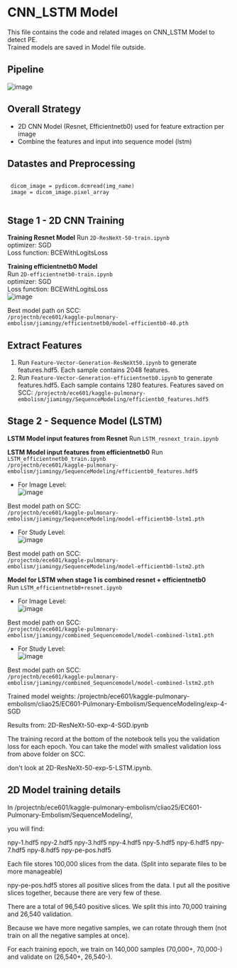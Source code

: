 # CNN_LSTM Model
This file contains the code and related images on CNN_LSTM Model to detect PE.  
Trained models are saved in Model file outside.  

## Pipeline
![image](https://github.com/Neurobiologist/EC601-Pulmonary-Embolism/blob/master/CNN-LSTM-Model/IMG/CNN_LSTM%20pipeline.PNG)

## Overall Strategy
* 2D CNN Model (Resnet, Efficientnetb0) used for feature extraction per image  
* Combine the features and input into sequence model (lstm)  

## Datastes and Preprocessing
<code>
 dicom_image = pydicom.dcmread(img_name)
 image = dicom_image.pixel_array
 </code>
 
 ## Stage 1 - 2D CNN Training

**Training Resnet Model**
Run <code>2D-ResNeXt-50-train.ipynb</code>  
optimizer: SGD  
Loss function: BCEWithLogitsLoss 

**Training efficientnetb0 Model**  
Run <code>2D-efficientnetb0-train.ipynb</code>  
optimizer: SGD  
Loss function: BCEWithLogitsLoss  
![image](https://github.com/Neurobiologist/EC601-Pulmonary-Embolism/blob/master/CNN-LSTM-Model/IMG/efficientnetb0.PNG)  

Best model path on SCC:    
<code>/projectnb/ece601/kaggle-pulmonary-embolism/jiamingy/efficientnetb0/model-efficientb0-40.pth</code>    


 ## Extract Features
 1. Run <code>Feature-Vector-Generation-ResNeXt50.ipynb</code> to generate features.hdf5. Each sample contains 2048 features.  
 2. Run <code>Feature-Vector-Generation-efficientnetb0.ipynb</code> to generate features.hdf5. Each sample contains 1280 features. Features saved on SCC: <code>/projectnb/ece601/kaggle-pulmonary-embolism/jiamingy/SequenceModeling/efficientb0_features.hdf5</code>  
 
 ## Stage 2 - Sequence Model (LSTM) 

**LSTM Model input features from Resnet**
Run <code>LSTM_resnext_train.ipynb</code> 

**LSTM Model input features from efficientnetb0**
Run <code>LSTM_efficientnetb0_train.ipynb</code>  
<code>/projectnb/ece601/kaggle-pulmonary-embolism/jiamingy/SequenceModeling/efficientb0_features.hdf5</code>    
* For Image Level:  
![image](https://github.com/Neurobiologist/EC601-Pulmonary-Embolism/blob/master/CNN-LSTM-Model/IMG/efficientnetb0_lstm_imagelevel.PNG)

Best model path on SCC:  
<code>/projectnb/ece601/kaggle-pulmonary-embolism/jiamingy/SequenceModeling/model-efficientb0-lstm1.pth</code>   
* For Study Level:  
![image](https://github.com/Neurobiologist/EC601-Pulmonary-Embolism/blob/master/CNN-LSTM-Model/IMG/efficientnetb0_lstm_studylevel.PNG)

Best model path on SCC:  
<code>/projectnb/ece601/kaggle-pulmonary-embolism/jiamingy/SequenceModeling/model-efficientb0-lstm2.pth</code>  


**Model for LSTM when stage 1 is combined resnet + efficientnetb0**     
Run <code>LSTM_efficientnetb0+resnet.ipynb</code>  
* For Image Level:      
![image](https://github.com/Neurobiologist/EC601-Pulmonary-Embolism/blob/master/CNN-LSTM-Model/IMG/combined_lstm_imagelevel.PNG)  

Best model path on SCC:  
<code>/projectnb/ece601/kaggle-pulmonary-embolism/jiamingy/combined_Sequencemodel/model-combined-lstm1.pth</code>    
* For Study Level:    
![image](https://github.com/Neurobiologist/EC601-Pulmonary-Embolism/blob/master/CNN-LSTM-Model/IMG/combined_lstm_studylevel.PNG)  

Best model path on SCC:  
<code>/projectnb/ece601/kaggle-pulmonary-embolism/jiamingy/combined_Sequencemodel/model-combined-lstm2.pth</code>    


Trained model weights: /projectnb/ece601/kaggle-pulmonary-embolism/cliao25/EC601-Pulmonary-Embolism/SequenceModeling/exp-4-SGD

Results from: 2D-ResNeXt-50-exp-4-SGD.ipynb

The training record at the bottom of the notebook tells you the validation loss for each epoch. You can take the model with smallest validation loss from above folder on SCC.

don't look at 2D-ResNeXt-50-exp-5-LSTM.ipynb.

2D Model training details
---
In /projectnb/ece601/kaggle-pulmonary-embolism/cliao25/EC601-Pulmonary-Embolism/SequenceModeling/,

you will find:

npy-1.hdf5
npy-2.hdf5
npy-3.hdf5
npy-4.hdf5
npy-5.hdf5
npy-6.hdf5
npy-7.hdf5
npy-8.hdf5
npy-pe-pos.hdf5

Each file stores 100,000 slices from the data. (Split into separate files to be more manageable)

npy-pe-pos.hdf5 stores all positive slices from the data. I put all the positive slices together, because there are very few of these.

There are a total of 96,540 positive slices.
We split this into 70,000 training and 26,540 validation.

Because we have more negative samples, we can rotate through them (not train on all the negative samples at once).

For each training epoch, we train on 140,000 samples (70,000+, 70,000-) and validate on (26,540+, 26,540-).
